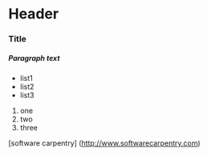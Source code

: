 # Header
### Title
##### Paragraph text

- list1
- list2
- list3

1. one
2. two
3. three

[software carpentry] (http://www.softwarecarpentry.com)

